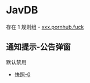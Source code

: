 # JavDB

存在 1 规则组 - [xxx.pornhub.fuck](/src/apps/xxx.pornhub.fuck.ts)

## 通知提示-公告弹窗

默认禁用

- [快照-0](https://i.gkd.li/import/13334608)
